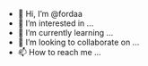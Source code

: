 - 👋 Hi, I’m @fordaa
- 👀 I’m interested in ...
- 🌱 I’m currently learning ...
- 💞️ I’m looking to collaborate on ...
- 📫 How to reach me ...

<!---
fordaa/fordaa is a ✨ special ✨ repository because its `README.md` (this file) appears on your GitHub profile.
You can click the Preview link to take a look at your changes.
--->

